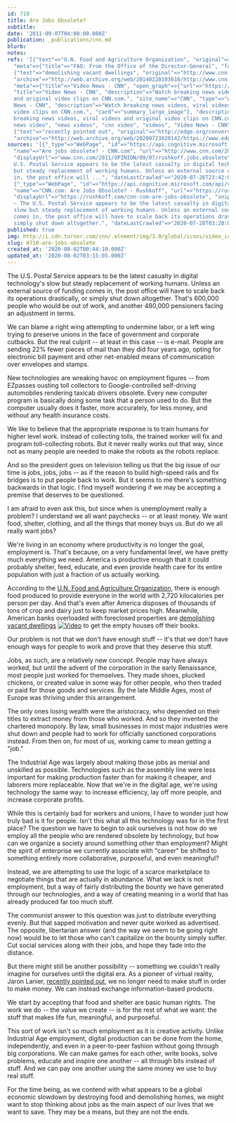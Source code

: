 ```yaml
---
id: 710
title: Are Jobs Obsolete?
subtitle: 
date: '2011-09-07T04:00:00.000Z'
publication: _publications/cnn.md
blurb: 
notes: 
refs: '[{"text"=>"U.N. Food and Agriculture Organization", "original"=>"http://www.fao.org/dg/1999/millen-e.htm",
  "meta"=>{"title"=>"FAO: From the Office of the Director-General", "favicon"=>"http://www.fao.org/favicon.ico"}},
  {"text"=>"demolishing vacant dwellings", "original"=>"http://www.cnn.com/video/#/video/bestoftv/2009/05/05/nr.bank.demolishes.home.cnn?iref=allsearch",
  "archive"=>"http://web.archive.org/web/20140228103618/http://www.cnn.com/video/",
  "meta"=>{"title"=>"Video News - CNN", "open_graph"=>{"url"=>"https://www.cnn.com/videos",
  "title"=>"Video News - CNN", "description"=>"Watch breaking news videos, viral videos
  and original video clips on CNN.com.", "site_name"=>"CNN", "type"=>"website"}, "twitter_card"=>{"title"=>"Video
  News - CNN", "description"=>"Watch breaking news videos, viral videos and original
  video clips on CNN.com.", "card"=>"summary_large_image"}, "description"=>"Watch
  breaking news videos, viral videos and original video clips on CNN.com.", "keywords"=>["breaking
  news video", "news videos", "cnn video", "videos", "Video News - CNN"], "favicon"=>"http://www.cnn.com/favicon.ico"}},
  {"text"=>"recently pointed out", "original"=>"http://edge.org/conversation/the-local-global-flip",
  "archive"=>"http://web.archive.org/web/20200723020142/https://www.edge.org/conversation/the-local-global-flip"}]'
sources: '[{"_type"=>"WebPage", "id"=>"https://api.cognitive.microsoft.com/api/v7/#WebPages.0",
  "name"=>"Are jobs obsolete? - CNN.com", "url"=>"http://www.cnn.com/2011/OPINION/09/07/rushkoff.jobs.obsolete/index.html",
  "displayUrl"=>"www.cnn.com/2011/OPINION/09/07/rushkoff.jobs.obsolete", "snippet"=>"The
  U.S. Postal Service appears to be the latest casualty in digital technology''s slow
  but steady replacement of working humans. Unless an external source of funding comes
  in, the post office will ...", "dateLastCrawled"=>"2020-07-26T23:42:00.0000000Z"},
  {"_type"=>"WebPage", "id"=>"https://api.cognitive.microsoft.com/api/v7/#WebPages.1",
  "name"=>"CNN.com: Are Jobs Obsolete? - Rushkoff", "url"=>"https://rushkoff.com/cnn-com-are-jobs-obsolete/",
  "displayUrl"=>"https://rushkoff.com/cnn-com-are-jobs-obsolete", "snippet"=>"(CNN)
  — The U.S. Postal Service appears to be the latest casualty in digital technology’s
  slow but steady replacement of working humans. Unless an external source of funding
  comes in, the post office will have to scale back its operations drastically, or
  simply shut down altogether.", "dateLastCrawled"=>"2020-07-28T03:28:00.0000000Z"}]'
published: true
img: http://i.cdn.turner.com/cnn/.element/img/3.0/global/icons/video_icon.gif
slug: 0710-are-jobs-obsolete
created_at: '2020-08-02T00:44:10.000Z'
updated_at: '2020-08-02T03:15:05.000Z'
---
```

The U.S. Postal Service appears to be the latest casualty in digital technology's slow but steady replacement of working humans. Unless an external source of funding comes in, the post office will have to scale back its operations drastically, or simply shut down altogether. That's 600,000 people who would be out of work, and another 480,000 pensioners facing an adjustment in terms.

We can blame a right wing attempting to undermine labor, or a left wing trying to preserve unions in the face of government and corporate cutbacks. But the real culprit -- at least in this case -- is e-mail. People are sending 22% fewer pieces of mail than they did four years ago, opting for electronic bill payment and other net-enabled means of communication over envelopes and stamps.

New technologies are wreaking havoc on employment figures -- from EZpasses ousting toll collectors to Google-controlled self-driving automobiles rendering taxicab drivers obsolete. Every new computer program is basically doing some task that a person used to do. But the computer usually does it faster, more accurately, for less money, and without any health insurance costs.

We like to believe that the appropriate response is to train humans for higher level work. Instead of collecting tolls, the trained worker will fix and program toll-collecting robots. But it never really works out that way, since not as many people are needed to make the robots as the robots replace.

And so the president goes on television telling us that the big issue of our time is jobs, jobs, jobs -- as if the reason to build high-speed rails and fix bridges is to put people back to work. But it seems to me there's something backwards in that logic. I find myself wondering if we may be accepting a premise that deserves to be questioned.

I am afraid to even ask this, but since when is unemployment really a problem? I understand we all want paychecks -- or at least money. We want food, shelter, clothing, and all the things that money buys us. But do we all really want jobs?

We're living in an economy where productivity is no longer the goal, employment is. That's because, on a very fundamental level, we have pretty much everything we need. America is productive enough that it could probably shelter, feed, educate, and even provide health care for its entire population with just a fraction of us actually working.

According to the [U.N. Food and Agriculture Organization](http://www.fao.org/dg/1999/millen-e.htm), there is enough food produced to provide everyone in the world with 2,720 kilocalories per person per day. And that's even after America disposes of thousands of tons of crop and dairy just to keep market prices high. Meanwhile, American banks overloaded with foreclosed properties are [demolishing vacant dwellings](http://www.cnn.com/video/#/video/bestoftv/2009/05/05/nr.bank.demolishes.home.cnn?iref=allsearch) [![Video](http://i.cdn.turner.com/cnn/.element/img/3.0/global/icons/video_icon.gif)](http://www.cnn.com/video/#/video/bestoftv/2009/05/05/nr.bank.demolishes.home.cnn?iref=allsearch) to get the empty houses off their books.

Our problem is not that we don't have enough stuff -- it's that we don't have enough ways for people to work and prove that they deserve this stuff.

Jobs, as such, are a relatively new concept. People may have always worked, but until the advent of the corporation in the early Renaissance, most people just worked for themselves. They made shoes, plucked chickens, or created value in some way for other people, who then traded or paid for those goods and services. By the late Middle Ages, most of Europe was thriving under this arrangement.

The only ones losing wealth were the aristocracy, who depended on their titles to extract money from those who worked. And so they invented the chartered monopoly. By law, small businesses in most major industries were shut down and people had to work for officially sanctioned corporations instead. From then on, for most of us, working came to mean getting a "job."

The Industrial Age was largely about making those jobs as menial and unskilled as possible. Technologies such as the assembly line were less important for making production faster than for making it cheaper, and laborers more replaceable. Now that we're in the digital age, we're using technology the same way: to increase efficiency, lay off more people, and increase corporate profits.

While this is certainly bad for workers and unions, I have to wonder just how truly bad is it for people. Isn't this what all this technology was for in the first place? The question we have to begin to ask ourselves is not how do we employ all the people who are rendered obsolete by technology, but how can we organize a society around something other than employment? Might the spirit of enterprise we currently associate with "career" be shifted to something entirely more collaborative, purposeful, and even meaningful?

Instead, we are attempting to use the logic of a scarce marketplace to negotiate things that are actually in abundance. What we lack is not employment, but a way of fairly distributing the bounty we have generated through our technologies, and a way of creating meaning in a world that has already produced far too much stuff.

The communist answer to this question was just to distribute everything evenly. But that sapped motivation and never quite worked as advertised. The opposite, libertarian answer (and the way we seem to be going right now) would be to let those who can't capitalize on the bounty simply suffer. Cut social services along with their jobs, and hope they fade into the distance.

But there might still be another possibility -- something we couldn't really imagine for ourselves until the digital era. As a pioneer of virtual reality, Jaron Lanier, [recently pointed out](http://edge.org/conversation/the-local-global-flip), we no longer need to make stuff in order to make money. We can instead exchange information-based products.

We start by accepting that food and shelter are basic human rights. The work we do -- the value we create -- is for the rest of what we want: the stuff that makes life fun, meaningful, and purposeful.

This sort of work isn't so much employment as it is creative activity. Unlike Industrial Age employment, digital production can be done from the home, independently, and even in a peer-to-peer fashion without going through big corporations. We can make games for each other, write books, solve problems, educate and inspire one another -- all through bits instead of stuff. And we can pay one another using the same money we use to buy real stuff.

For the time being, as we contend with what appears to be a global economic slowdown by destroying food and demolishing homes, we might want to stop thinking about jobs as the main aspect of our lives that we want to save. They may be a means, but they are not the ends.
